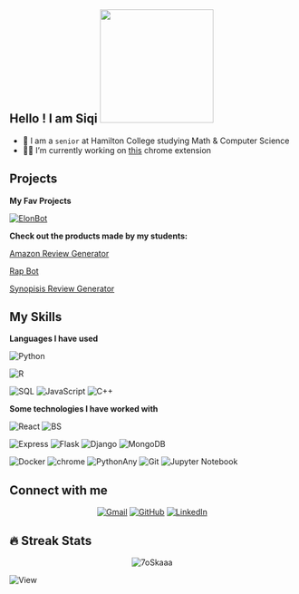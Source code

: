 ## Hello ! I am Siqi <img src="https://pa1.narvii.com/6999/cca8fb28b1db2dcd1820dfa09655d2a73fc04f06r1-960-480_hq.gif" width = 200>

- :school: I am a `senior` at Hamilton College studying Math & Computer Science
- :student: I’m currently working on [this](https://tele-tube.github.io/) chrome extension



## Projects 

**My Fav Projects**

[![ElonBot](https://img.shields.io/badge/Web%20App-GPT2%20Text%20Generator-black?style=plastic&logo=twitter)](https://github.com/Siqi-Fang/tweet_generator)


**Check out the products made by my students:**

[Amazon Review Generator](https://github.com/Siqi-Fang/SC22-BatchA-The-Stars-Amazon-Review_Generator)

[Rap Bot](https://github.com/Siqi-Fang/SC22-BatchB-The-Stars-Rap-Bot)

[Synopisis Review Generator](https://github.com/Siqi-Fang/SC22-BatchD-The-Stars-Synposis-Review-Generator)



## My Skills

**Languages I have used**


![Python](https://img.shields.io/badge/python-sklearn%20%7C%20pandas%20%7C%20numpy%20%7C%20xgboost%20%7C%20matplotlib%20%7C%20seaborne-black?style=flat&logo=python)

![R](https://img.shields.io/badge/R-shiny%20%7C%20tidyverse%20%7C%20ggplot2%20%7C%20plotly-black?style=flat&logo=R)

![SQL](https://img.shields.io/badge/-SQL-000000?style=flat&logo=MySQL)
![JavaScript](https://img.shields.io/badge/JavaScript-black?style=flat&logo=javascript)
![C++](https://img.shields.io/badge/-C++-000000?style=flat&logo=C%2B%2B&logoColor=00599C)




**Some technologies I have worked with**

![React](https://img.shields.io/badge/React.js-black?style=flat&logo=react)
![BS](https://img.shields.io/badge/-Bootstrap-000000?style=flat&logo=bootstrap)

![Express](https://img.shields.io/badge/express-black?style=flat&logo=express)
![Flask](https://img.shields.io/badge/Flask-black?style=flat&logo=flask)
![Django](https://img.shields.io/badge/-Django-000000?style=flat&logo=django)
![MongoDB](https://img.shields.io/badge/MongoDB-black?style=flat&logo=mongodb)

![Docker](https://img.shields.io/badge/Docker-black?style=flat&logo=docker)
![chrome](https://img.shields.io/badge/Chrome%20Extension%20-black?style=flat&logo=google)
![PythonAny](https://img.shields.io/badge/PythonAnywhere-black?style=flat&logo=python)
![Git](https://img.shields.io/badge/-Git-000000?style=flat&logo=git&logoColor=F05032)
![Jupyter Notebook](https://img.shields.io/badge/-JupyterNotebook-000000?style=flat&logo=jupyter)


## Connect with me
<p align="center">
	<a href="mailto:sfang@hamilton.edu"><img img src="https://img.shields.io/badge/gmail-%23EA4335.svg?style=plastic&logo=gmail&logoColor=white" alt="Gmail"/></a>
	<a href="https://github.com/Siqi-Fang"><img src="https://img.shields.io/badge/github-%23181717.svg?style=plastic&logo=github&logoColor=white" alt="GitHub"/></a>
	<a href="https://www.linkedin.com/in/siqi-fang47/"><img src="https://img.shields.io/badge/linkedin-%230A66C2.svg?style=plastic&logo=linkedin&logoColor=white" alt="LinkedIn"/></a>
</p>



## 🔥 Streak Stats
<p align="center"><img src="https://github-readme-streak-stats.herokuapp.com/?user=7oSkaaa&theme=algolia" alt="7oSkaaa" /></p>

![View](https://komarev.com/ghpvc/?username=Siqi-Fang)

